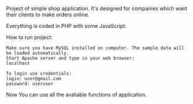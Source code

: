 Project of simple shop application. It's designed for companies which want their clients to make orders online.

Everything is coded in PHP with some JavaScript.

How to run project:

    Make sure you have MySQL installed on computer. The sample data will be loaded automatically.
    Start Apache server and type in your web browser:
    localhost

    To login use credentials: 
    login: user@gmail.com 
    password: useruser
    
Now You can use all the avaliable functions of application.
